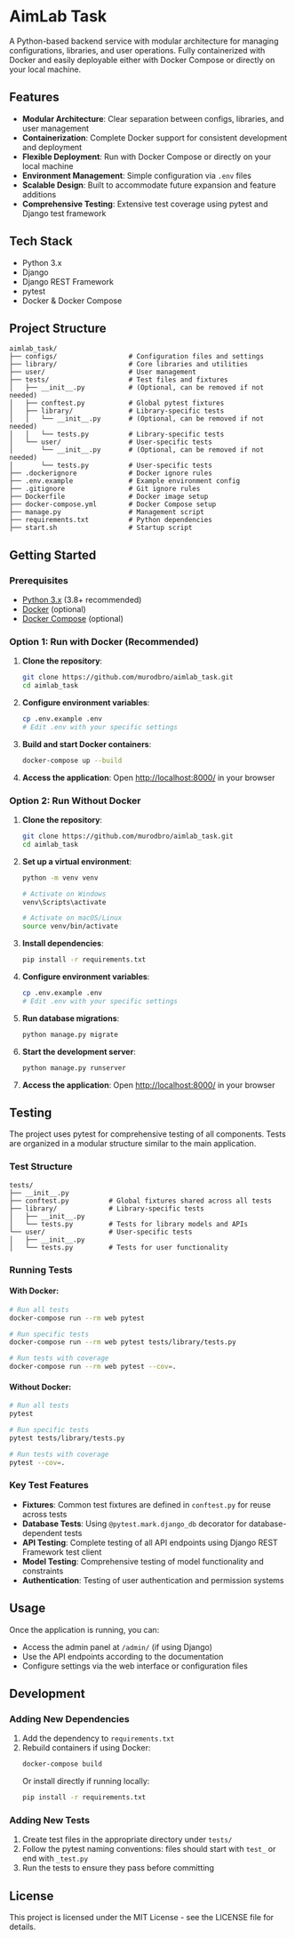 # AimLab Task

A Python-based backend service with modular architecture for managing configurations, libraries, and user operations. Fully containerized with Docker and easily deployable either with Docker Compose or directly on your local machine.

## Features

- **Modular Architecture**: Clear separation between configs, libraries, and user management
- **Containerization**: Complete Docker support for consistent development and deployment
- **Flexible Deployment**: Run with Docker Compose or directly on your local machine
- **Environment Management**: Simple configuration via `.env` files
- **Scalable Design**: Built to accommodate future expansion and feature additions
- **Comprehensive Testing**: Extensive test coverage using pytest and Django test framework

## Tech Stack

- Python 3.x
- Django
- Django REST Framework
- pytest
- Docker & Docker Compose

## Project Structure

```
aimlab_task/
├── configs/                  # Configuration files and settings
├── library/                  # Core libraries and utilities
├── user/                     # User management
├── tests/                    # Test files and fixtures
│   ├── __init__.py           # (Optional, can be removed if not needed)
│   ├── conftest.py           # Global pytest fixtures
│   ├── library/              # Library-specific tests
│   │   └── __init__.py       # (Optional, can be removed if not needed)
│   │   └── tests.py          # Library-specific tests
│   └── user/                 # User-specific tests
│       └── __init__.py       # (Optional, can be removed if not needed)
│       └── tests.py          # User-specific tests
├── .dockerignore             # Docker ignore rules
├── .env.example              # Example environment config
├── .gitignore                # Git ignore rules
├── Dockerfile                # Docker image setup
├── docker-compose.yml        # Docker Compose setup
├── manage.py                 # Management script
├── requirements.txt          # Python dependencies
├── start.sh                  # Startup script

```

## Getting Started

### Prerequisites

- [Python 3.x](https://www.python.org/downloads/) (3.8+ recommended)
- [Docker](https://www.docker.com/products/docker-desktop) (optional)
- [Docker Compose](https://docs.docker.com/compose/) (optional)

### Option 1: Run with Docker (Recommended)

1. **Clone the repository**:
   ```bash
   git clone https://github.com/murodbro/aimlab_task.git
   cd aimlab_task
   ```

2. **Configure environment variables**:
   ```bash
   cp .env.example .env
   # Edit .env with your specific settings
   ```

3. **Build and start Docker containers**:
   ```bash
   docker-compose up --build
   ```

4. **Access the application**:
   Open [http://localhost:8000/](http://localhost:8000/) in your browser

### Option 2: Run Without Docker

1. **Clone the repository**:
   ```bash
   git clone https://github.com/murodbro/aimlab_task.git
   cd aimlab_task
   ```

2. **Set up a virtual environment**:
   ```bash
   python -m venv venv

   # Activate on Windows
   venv\Scripts\activate

   # Activate on macOS/Linux
   source venv/bin/activate
   ```

3. **Install dependencies**:
   ```bash
   pip install -r requirements.txt
   ```

4. **Configure environment variables**:
   ```bash
   cp .env.example .env
   # Edit .env with your specific settings
   ```

5. **Run database migrations**:
   ```bash
   python manage.py migrate
   ```

6. **Start the development server**:
   ```bash
   python manage.py runserver
   ```

7. **Access the application**:
   Open [http://localhost:8000/](http://localhost:8000/) in your browser

## Testing

The project uses pytest for comprehensive testing of all components. Tests are organized in a modular structure similar to the main application.

### Test Structure

```
tests/
├── __init__.py
├── conftest.py          # Global fixtures shared across all tests
├── library/             # Library-specific tests
│   ├── __init__.py
│   └── tests.py         # Tests for library models and APIs
└── user/                # User-specific tests
│   ├── __init__.py
│   └── tests.py         # Tests for user functionality
```

### Running Tests

#### With Docker:

```bash
# Run all tests
docker-compose run --rm web pytest

# Run specific tests
docker-compose run --rm web pytest tests/library/tests.py

# Run tests with coverage
docker-compose run --rm web pytest --cov=.
```

#### Without Docker:

```bash
# Run all tests
pytest

# Run specific tests
pytest tests/library/tests.py

# Run tests with coverage
pytest --cov=.
```

### Key Test Features

- **Fixtures**: Common test fixtures are defined in `conftest.py` for reuse across tests
- **Database Tests**: Using `@pytest.mark.django_db` decorator for database-dependent tests
- **API Testing**: Complete testing of all API endpoints using Django REST Framework test client
- **Model Testing**: Comprehensive testing of model functionality and constraints
- **Authentication**: Testing of user authentication and permission systems

## Usage

Once the application is running, you can:

- Access the admin panel at `/admin/` (if using Django)
- Use the API endpoints according to the documentation
- Configure settings via the web interface or configuration files

## Development

### Adding New Dependencies

1. Add the dependency to `requirements.txt`
2. Rebuild containers if using Docker:
   ```bash
   docker-compose build
   ```
   Or install directly if running locally:
   ```bash
   pip install -r requirements.txt
   ```

### Adding New Tests

1. Create test files in the appropriate directory under `tests/`
2. Follow the pytest naming conventions: files should start with `test_` or end with `_test.py`
3. Run the tests to ensure they pass before committing

## License

This project is licensed under the MIT License - see the LICENSE file for details.